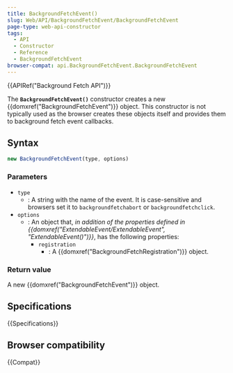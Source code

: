 ```yaml
---
title: BackgroundFetchEvent()
slug: Web/API/BackgroundFetchEvent/BackgroundFetchEvent
page-type: web-api-constructor
tags:
  - API
  - Constructor
  - Reference
  - BackgroundFetchEvent
browser-compat: api.BackgroundFetchEvent.BackgroundFetchEvent
---
```

{{APIRef("Background Fetch API")}}

The **`BackgroundFetchEvent()`** constructor creates a new {{domxref("BackgroundFetchEvent")}} object. This constructor is not typically used as the browser creates these objects itself and provides them to background fetch event callbacks.

## Syntax

```js
new BackgroundFetchEvent(type, options)
```

### Parameters

- `type`
  - : A string with the name of the event.
    It is case-sensitive and browsers set it to `backgroundfetchabort` or `backgroundfetchclick`.
- `options`
  - : An object that, _in addition of the properties defined in {{domxref("ExtendableEvent/ExtendableEvent", "ExtendableEvent()")}}_, has the following properties:
    - `registration`
      - : A {{domxref("BackgroundFetchRegistration")}} object.

### Return value

A new {{domxref("BackgroundFetchEvent")}} object.

## Specifications

{{Specifications}}

## Browser compatibility

{{Compat}}
